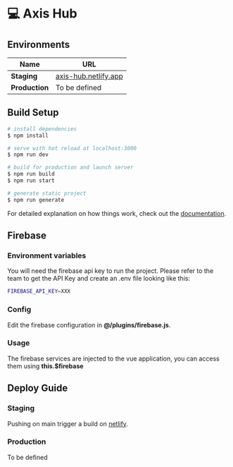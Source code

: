 # 💻 Axis Hub

## Environments

| Name           | URL                                                   |
| -------------- | ----------------------------------------------------- |
| **Staging**    | [axis-hub.netlify.app](https://axis-hub.netlify.app/) |
| **Production** | To be defined                                         |

## Build Setup

```bash
# install dependencies
$ npm install

# serve with hot reload at localhost:3000
$ npm run dev

# build for production and launch server
$ npm run build
$ npm run start

# generate static project
$ npm run generate
```

For detailed explanation on how things work, check out the [documentation](https://nuxtjs.org).

## Firebase

### Environment variables

You will need the firebase api key to run the project.
Please refer to the team to get the API Key and create an .env file looking like this:

```bash
FIREBASE_API_KEY=XXX
```

### Config

Edit the firebase configuration in **@/plugins/firebase.js**.

### Usage

The firebase services are injected to the vue application, you can access them using **this.$firebase**

## Deploy Guide

### Staging

Pushing on main trigger a build on [netlify](https://app.netlify.com/).

### Production

To be defined
